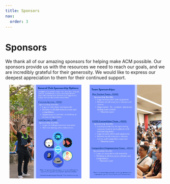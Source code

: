 ```yaml
---
title: Sponsors
nav:
  order: 3
---
```


# Sponsors

We thank all of our amazing sponsors for helping make ACM possible. Our sponsors provide us with the resources we need to reach our goals, and we are incredibly grateful for their generosity. We would like to express our deepest appreciation to them for their continued support.

<div style="display: flex; justify-content: space-around;">
  <img src="..\images\general\sponsor1.jpg" alt="First Image" style="width: 45%;"/>
  <img src="..\images\general\sponsor2.jpg" alt="Second Image" style="width: 45%;"/>
</div>